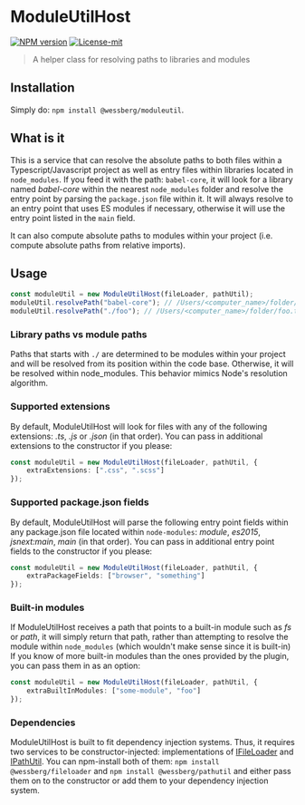 # ModuleUtilHost
[![NPM version][npm-version-image]][npm-version-url]
[![License-mit][license-mit-image]][license-mit-url]

[license-mit-url]: https://opensource.org/licenses/MIT

[license-mit-image]: https://img.shields.io/badge/License-MIT-yellow.svg

[npm-version-url]: https://www.npmjs.com/package/@wessberg/moduleutil

[npm-version-image]: https://badge.fury.io/js/%40wessberg%2Fmoduleutil.svg

> A helper class for resolving paths to libraries and modules

## Installation
Simply do: `npm install @wessberg/moduleutil`.

## What is it

This is a service that can resolve the absolute paths to both files within a Typescript/Javascript project as well as entry files within libraries located in `node_modules`.
If you feed it with the path: `babel-core`, it will look for a library named *babel-core* within the nearest `node_modules` folder and resolve the entry point by parsing the `package.json` file within it.
It will always resolve to an entry point that uses ES modules if necessary, otherwise it will use the entry point listed in the `main` field.

It can also compute absolute paths to modules within your project (i.e. compute absolute paths from relative imports).

## Usage
```typescript
const moduleUtil = new ModuleUtilHost(fileLoader, pathUtil);
moduleUtil.resolvePath("babel-core"); // /Users/<computer_name>/folder/node_modules/babel-core/index.js
moduleUtil.resolvePath("./foo"); // /Users/<computer_name>/folder/foo.ts
```

### Library paths vs module paths

Paths that starts with `./` are determined to be modules within your project and will be resolved from its position within
the code base. Otherwise, it will be resolved within node_modules. This behavior mimics Node's resolution algorithm.

### Supported extensions

By default, ModuleUtilHost will look for files with any of the following extensions: *.ts*, *.js* or *.json* (in that order). You can pass in additional extensions to the constructor if you please:

```typescript
const moduleUtil = new ModuleUtilHost(fileLoader, pathUtil, {
	extraExtensions: [".css", ".scss"]
});
```

### Supported package.json fields

By default, ModuleUtilHost will parse the following entry point fields within any package.json file located within `node-modules`: *module*, *es2015*, *jsnext:main*, *main* (in that order). You can pass in additional entry point fields to the constructor if you please:

```typescript
const moduleUtil = new ModuleUtilHost(fileLoader, pathUtil, {
	extraPackageFields: ["browser", "something"]
});
```

### Built-in modules

If ModuleUtilHost receives a path that points to a built-in module such as *fs* or *path*, it will simply return that path, rather than attempting to resolve the module within `node_modules` (which wouldn't make sense since it is built-in)
If you know of more built-in modules than the ones provided by the plugin, you can pass them in as an option:

```typescript
const moduleUtil = new ModuleUtilHost(fileLoader, pathUtil, {
	extraBuiltInModules: ["some-module", "foo"]
});
```

### Dependencies

ModuleUtilHost is built to fit dependency injection systems. Thus, it requires two services to be constructor-injected: implementations of [IFileLoader](https://github.com/wessberg/fileloader) and [IPathUtil](https://github.com/wessberg/pathutil).
You can npm-install both of them: `npm install @wessberg/fileloader` and `npm install @wessberg/pathutil` and either pass them on to the constructor or add them to your dependency injection system.